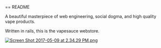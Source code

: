 == README

A beautiful masterpiece of web engineering, social dogma, and high quality vape products.

Written in rails, this is the vapesauce webstore.

[![Screen Shot 2017-05-09 at 2.34.29 PM.png](https://s27.postimg.org/soto40twz/Screen_Shot_2017-05-09_at_2.34.29_PM.png)](https://postimg.org/image/ute153vjj/)
